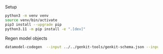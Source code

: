 Setup

```bash
python3 -m venv venv
source venv/bin/activate
pip3 install --upgrade pip
python3.11 -m pip install -e ".[dev]"
```

Regen model objects

```bash
datamodel-codegen  --input ../../genkit-tools/genkit-schema.json --input-file-type jsonschema --output genkit/types.py --collapse-root-models```

